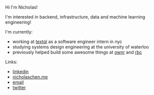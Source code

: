

Hi I'm Nicholas!

I'm interested in backend, infrastructure, data and machine learning engineering!

I'm currently:

- working at [textql](https://textql.com) as a software engineer intern in nyc
- studying systems design engineering at the university of waterloo
- previously helped build some awesome things at [ownr](https://www.ownr.co/) and [rbc](https://www.rbc.com/)

Links: 

- [linkedin](https://www.linkedin.com/in/nicholas-chen-85886726a/)  
- [nicholaschen.me](https://nicholaschen.me)  
- [email](mailto:nicholas.chen243@gmail.com)  
- [twitter](https://x.com/nicholaschen__)
